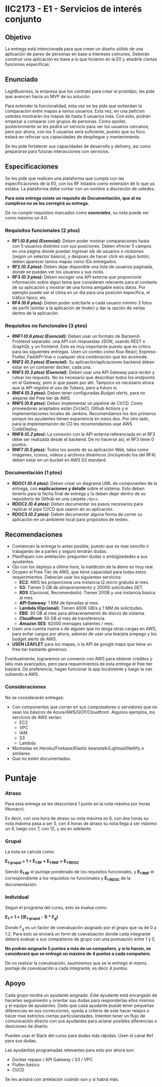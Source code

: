 # IIC2173 - E1 - Servicios de interés conjunto

## Objetivo

La entrega está intencionada para que creen un diseño sólido de una aplicación de pareo de personas en base a intereses comunes. Deberán construir una aplicación en base a lo que hicieron en la E0 y añadirle ciertas funciones específicas.

## Enunciado

LegitBusiness, la empresa que los contrató para crear el prototipo, les pide que avancen hacia un MVP de su solución.

Para extender la funcionalidad, esta vez se les pide que extiendan la comparacion entre mapas a varios usuarios. Esta vez, en una peticion ustedes mostrarán los mapas de hasta 5 usuarios más. Con esto, podrán empezar a comparar con grupos de personas. Como spoiler, posteriormente se les pedirá un servicio para ver los usuarios cercanos, pero por ahora, con los 5 usuarios será suficiente, puesto que su foco estará en reforzar sus capacidades de despliegue y mantenimiento.

Se les pide fortalecer sus capacidades de desarrollo y delivery, así como prepararse para futuras interacciones con servicios. 


## Especificaciones

Se les pide que realicen una plataforma que cumpla con las especificaciones de la E0, con los RF listados como extensión de lo que ya estaba. La plataforma debe contar con un nombre a discreción de ustedes.

**Para esta entrega existe un requisito de Documentación, que al no cumplirse no se les corregirá su entrega.**

De no cumplir requisitos marcados como ***esenciales***, su nota puede ser como máximo un 4.0.

### Requisitos funcionales (2 ptos)

* **RF1 *(0.8 pto) (Esencial)*:** Deben poder mostrar comparaciones hasta con 5 usuarios distintos con sus posiciones. Deben ofrecer 5 campos en una página donde puedan ingresar *ids* de usuarios o *nickames* (según un selector básico), y despues de hacer click en algun botón, deben aparecer tantos mapas como IDs entregados.
* **RF2 *(0.3 ptos)*:** Deben dejar disponible una lista de usuarios paginada, donde se puedan ver los usuarios y sus nicks.
* **RF3 *(0.3 ptos)*:** Deben escoger una API externa que proporcione información sobre algún tema que consideren relevante para el contexto de su aplicación y mostrar de una forma amigable estos datos. Por ejemplo puede ser el clima en un día para una posición específica, el tráfico típico, etc. 
* **RF4 *(0.6 ptos)*:** Deben poder solicitarle a cada usuario mínimo 3 fotos de perfil (similar a la aplicación de tinder) y dar la opción de verlas dentro de la aplicación.


### Requisitos no funcionales (3 ptos)

* **RNF1 *(0.6 ptos) (Esencial)*:** Deben usar un formato de Backend-Frontend separado: una API con respuestas JSON, usando REST o GraphQL y un frontend. Esto es muy importante puesto que es crítico para las siguientes entregas. Usen un combo como Koa-React, Express-Flutter, FastAPI-Vue o cualquier otra combinación que les acomode.
* **RNF2 *(0.3 ptos) (Esencial)*:** Su aplicación/aplicaciones backend deben estar en un container docker, cada una.
* **RNF3 *(0.3 ptos) (Esencial)*:** Deben usar una API Gateway para recibir y rutear los requests. No es necesario que describan todos los endpoints en el Gateway, pero si que pasen por ahí. Tampoco es necesario ahora que la API registre el uso de Tokens, pero a futuro si.
* **RNF4 *(0.3 ptos)*:** Deben tener configuradas *Budget alerts*, para no alejarse del Free tier de AWS.
* **RNF5 *(0.8 ptos)*:** Deben implementar un pipeline de CI/CD. Como proveedores aceptados están CircleCI, Github Actions y e implementaciones locales de Jenkins. Recomendamos los dos primeros porque los ayudantes tienen experiencia en estos dos. Por otro lado, para la implementación de CD les recomendamos usar AWS CodeDeploy.
* **RNF6 *(0.2 ptos)*:** La conexión con la API externa referenciada en el RF3 debe ser realizada desde el backend. De no hacerse así, el RF3 tiene 0 puntos.
* **RNF7 *(0.5 ptos)*:** Todos los assets de su aplicación Web, tales como imágenes, iconos, videos y archivos dinámicos (incluyendo los del RF4) deben estar en un bucket en AWS S3 standard.

### Documentación (1 ptos)

* **RDOC1 *(0.4 ptos)*:** Deben crear un diagrama UML de componentes de la entrega, con **explicaciones y detalle** sobre el sistema. Esto deben tenerlo para la fecha final de entrega y lo deben dejar dentro de su repositorio de Github en una carpeta `/docs`.
* **RDOC2 *(0.4 ptos)*:** Deben documentar los pasos necesarios para replicar el pipe CI/CD que usaron en su aplicación.
* **RDOC3 *(0.2 ptos)*:** Deben documentar alguna forma de correr su aplicación en un ambiente local para propósitos de testeo.

## Recomendaciones

* Comiencen la entrega lo antes posible, puesto que es mas sencillo ir trabajando de a partes y seguro tendrán dudas.
* Planifiquen con antelación: pregunten dudas o ambigüedades a sus ayudantes.
* Ojo con los deploys a última hora, la maldición de la demo es muy real.
* Ocupen el Free Tier de AWS, que tiene capacidad para todas estos requerimientos. Deberían usar los siguientes servicios:
	* **EC2**: AWS les proporciona una instancia t2.micro gratuita al mes.
	* **S3**: Tienen 5 GB de almacenamiento y 20000 solicitudes GET.
	* **RDS** (Opcional, Recomendado): Tienen 20GB y una instancia básica al mes.
	* **API Gateway**: 1 MM de llamadas al mes
	* **Lambda (Opcional)**: Tienen 400K GB/s y 1 MM de solicitudes.
	* **EBS**: 30 GB al mes para almacenamiento de discos de sistema.
	* **Cloudfront**: 50 GB al mes de transferencia.
	* **Amazon SES**: 62000 mensajes salientes / mes.
* Usen una cuenta nueva o de alguien que no tenga otras cargas en AWS, para evitar cargos por ahora, además de usar una tearjeta prepago y los budget alerts de AWS.
* **USEN LEAFLET** para los mapas, o la API de google maps que tiene un free tier bastante generoso.

Eventualmente, lograremos un convenio con AWS para obtener créditos y labs más avanzados, pero para requerimientos de esta entrega el free tier bastará. De preferencia, hagan funcionar la app localmente y luego la van subiendo a AWS.

### Consideraciones

No se considerarán entregas:
* Con componentes que corran en sus computadores o servidores que no sean los básicos de Azure/AWS/GCP/Cloudfront. Algunos ejemplos, los servicios de AWS serían:
    * EC2
    * VPC
    * IAM
    * S3
    * Lambda
* Montadas en Heroku/Firebase/Elastic beanstalk/Lightsail/Netlify o similares.
* Que no estén documentadas.

# Puntaje

### Atraso

Para esta entrega se les descontará 1 punto en la nota máxima por horas fibonacci. 

Es decir, con una hora de atraso su nota máxima es 6, con dos horas su nota máxima pasa a ser 5, con 4 horas de atraso su nota llega a ser máximo un 4, luego con 7, con 12, y así en adelante.

### Grupal

La nota se calcula como:

**E<sub>1 grupal</sub> = 1 + E<sub>1 RF</sub> + E<sub>1 RNF</sub> + E<sub>1 RDOC</sub>**

Siendo **E<sub>1 RF</sub>** el puntaje ponderado de los requisitos funcionales, y **E<sub>1 RNF</sub>** el correspondiente a los requisitos no funcionales y **E<sub>1 RDOC</sub>** de la documentación.

### Individual

Segun el programa del curso, esto se evalua como:

**E<sub>1</sub> = 1 + ((E<sub>1 grupal</sub> - 1) * F<sub>g</sub>)**			

Donde F<sub>g</sub> es un factor de coevaluación asignado por el grupo que va de 0 a 1.2. Para esto se enviará un form de coevaluación donde cada integrante deberá evaluar a sus compañeros de grupo con una puntuación entre 1 y 5. 

**No podrán asignarle 5 puntos a más de un compañero, y sí lo hacen, se considerará que se entregó un máximo de 4 puntos a cada compañero**.

De no realizar la coevaluación, asumiremos que se le entregó el mismo puntaje de coevaluación a cada integrante, es decir 4 puntos.

## Apoyo

Cada grupo tendrá un ayudante asignado. Este ayudante está encargado de hacerles seguimiento y orientar sus dudas para responderlas ellos mismos y el equipo de ayudantes. Dado que cada ayudante puede tener pequeñas diferencias en sus correcciones, queda a criterio de este hacer relajos o hacer mas estrictos ciertas particularidades. Intenten tener un flujo de comunicación directo con sus ayudantes para aclarar posibles diferencias o desiciones de diseño.

Pueden usar el Slack del curso para dudas más rápidas. Usen el canal #e1 para sus dudas.

Las ayudantías programadas relevantes para esto por ahora son:

* Docker repaso / API Gateway / S3 / VPC
* Flutter básico 
* CI/CD

Se les avisará con antelación cuándo son y si habrá más.